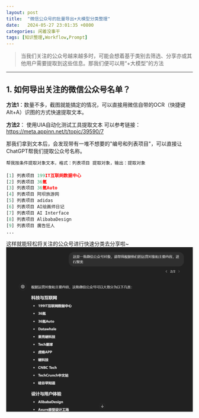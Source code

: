 ```yaml
---
layout: post
title:  "微信公众号的批量导出+大模型分类整理"
date:   2024-05-27 23:01:35 +0800
categories: 闲着没事干
tags: [知识整理,Workflow,Prompt]
---
```


> 当我们关注的公众号越来越多时，可能会想着基于类别去筛选、分享亦或其他用户需要提取到这些信息。那我们便可以用“+大模型”的方法

--- 
## 1. 如何导出关注的微信公众号名单？
**方法1**：数量不多，截图就能搞定的情况，可以直接用微信自带的OCR（快捷键Alt+A）识图的方式快速提取文本。

**方法2**： 使用UIA自动化测试工具提取文本
可以参考链接：https://meta.appinn.net/t/topic/39590/7

那我们拿到文本后，会发现带有一堆不想要的"编号和列表项目"，可以直接让ChatGPT帮我们提取公众号名称。

```Python
帮我按条件提取对象文本，格式：列表项目 提取对象，输出：提取对象

[1] 列表项目 199IT互联网数据中心
[2] 列表项目 36氪
[3] 列表项目 36氪Auto
[4] 列表项目 阿坝旅游网
[5] 列表项目 adidas
[6] 列表项目 AI绘画师日记
[7] 列表项目 AI Interface
[8] 列表项目 AlibabaDesign
[9] 列表项目 廣告狂人
...
```

这样就能轻松将关注的公众号进行快速分类去分享啦~
![alt text](image.png)


